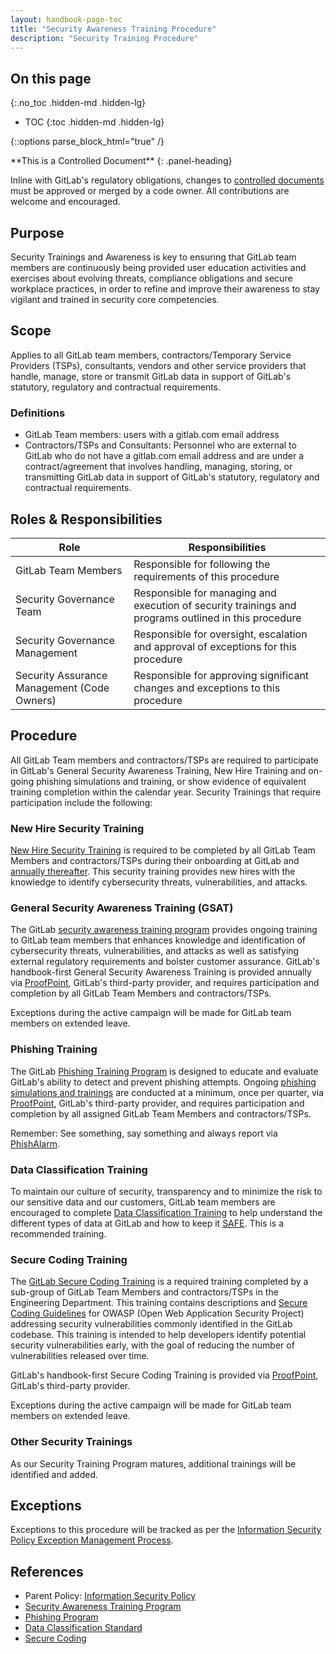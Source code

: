 ```yaml
---
layout: handbook-page-toc
title: "Security Awareness Training Procedure"
description: "Security Training Procedure"
---
```


## On this page
{:.no_toc .hidden-md .hidden-lg}

- TOC
{:toc .hidden-md .hidden-lg}

{::options parse_block_html="true" /}

<div class="panel panel-gitlab-orange">
**This is a Controlled Document**
{: .panel-heading}
<div class="panel-body">

Inline with GitLab's regulatory obligations, changes to [controlled documents](https://about.gitlab.com/handbook/security/controlled-document-procedure.html) must be approved or merged by a code owner. All contributions are welcome and encouraged. 

</div>
</div>

## Purpose
Security Trainings and Awareness is key to ensuring that GitLab team members are continuously being provided user education activities and exercises about evolving threats, compliance obligations and secure workplace practices, in order to refine and improve their awareness to stay vigilant and trained in security core competencies.

## Scope

Applies to all GitLab team members, contractors/Temporary Service Providers (TSPs), consultants, vendors and other service providers that handle, manage, store or transmit GitLab data in support of GitLab's statutory, regulatory and contractual requirements. 

### Definitions

* GitLab Team members: users with a gitlab.com email address 
* Contractors/TSPs and Consultants: Personnel who are external to GitLab who do not have a gitlab.com email address and are under a contract/agreement that involves handling, managing, storing, or transmitting GitLab data in support of GitLab's statutory, regulatory and contractual requirements.



## Roles & Responsibilities

| Role | Responsibilities |
|------|----------|
| GitLab Team Members | Responsible for following the requirements of this procedure |
| Security Governance Team | Responsible for managing and execution of security trainings and programs outlined in this procedure |
| Security Governance Management | Responsible for oversight, escalation and approval of exceptions for this procedure |
| Security Assurance Management (Code Owners) | Responsible for approving significant changes and exceptions to this procedure |

## Procedure
All GitLab Team members and contractors/TSPs are required to participate in GitLab's General Security Awareness Training, New Hire Training and on-going phishing simulations and training, or show evidence of equivalent training completion within the calendar year.  Security Trainings that require participation include the following:

### New Hire Security Training
[New Hire Security Training](https://about.gitlab.com/handbook/security/#new-hire-security-training) is required to be completed by all GitLab Team Members and contractors/TSPs during their onboarding at GitLab and [annually thereafter](https://about.gitlab.com/handbook/security/security-assurance/governance/sec-awareness-training.html). This security training provides new hires with the knowledge to identify cybersecurity threats, vulnerabilities, and attacks.

### General Security Awareness Training (GSAT)
The GitLab [security awareness training program](https://about.gitlab.com/handbook/security/security-assurance/governance/sec-awareness-training.html) provides ongoing training to GitLab team members that enhances knowledge and identification of cybersecurity threats, vulnerabilities, and attacks as well as satisfying external regulatory requirements and bolster customer assurance. GitLab's handbook-first General Security Awareness Training is provided annually via [ProofPoint](https://gitlab.ws01-securityeducation.com/), GitLab's third-party provider, and requires participation and completion by all GitLab Team Members and contractors/TSPs.

Exceptions during the active campaign will be made for GitLab team members on extended leave.

### Phishing Training
The GitLab [Phishing Training Program](https://about.gitlab.com/handbook/security/security-assurance/governance/phishing.html) is designed to educate and evaluate GitLab's ability to detect and prevent phishing attempts.  Ongoing [phishing simulations and trainings](https://about.gitlab.com/handbook/security/#phishing-tests) are conducted at a minimum, once per quarter, via [ProofPoint](https://gitlab.ws01-securityeducation.com/), GitLab's third-party provider, and requires participation and completion by all assigned GitLab Team Members and contractors/TSPs.

Remember: See something, say something and always report via [PhishAlarm](https://about.gitlab.com/handbook/security/#option-1-preferred).

### Data Classification Training

To maintain our culture of security, transparency and to minimize the risk to our sensitive data and our customers, GitLab team members are encouraged to complete [Data Classification Training](https://levelup.gitlab.com/access/saml/login/internal-team-members?returnTo=https://levelup.gitlab.com/learn/course/gitlab-data-classification-training) to help understand the different types of data at GitLab and how to keep it [SAFE](https://about.gitlab.com/handbook/legal/safe-framework/).  This is a recommended training.

### Secure Coding Training

The [GitLab Secure Coding Training](https://about.gitlab.com/handbook/security/secure-coding-training.html) is a required training completed by a sub-group of GitLab Team Members and contractors/TSPs in the Engineering Department.  This training contains descriptions and [Secure Coding Guidelines](https://docs.gitlab.com/ee/development/secure_coding_guidelines.html) for OWASP (Open Web Application Security Project) addressing security vulnerabilities commonly identified in the GitLab codebase. This training is intended to help developers identify potential security vulnerabilities early, with the goal of reducing the number of vulnerabilities released over time. 

GitLab's handbook-first Secure Coding Training is provided via [ProofPoint](https://gitlab.ws01-securityeducation.com/), GitLab's third-party provider.

Exceptions during the active campaign will be made for GitLab team members on extended leave.

### Other Security Trainings
As our Security Training Program matures, additional trainings will be identified and added.

## Exceptions

Exceptions to this procedure will be tracked as per the [Information Security Policy Exception Management Process](https://about.gitlab.com/handbook/security/#information-security-policy-exception-management-process).

## References

* Parent Policy: [Information Security Policy](https://about.gitlab.com/handbook/security/)
* [Security Awareness Training Program](https://about.gitlab.com/handbook/security/security-assurance/governance/sec-awareness-training.html)
* [Phishing Program](https://about.gitlab.com/handbook/security/security-assurance/governance/phishing.html)
* [Data Classification Standard](https://about.gitlab.com/handbook/security/data-classification-standard.html)
* [Secure Coding](https://about.gitlab.com/handbook/security/secure-coding-training.html)
